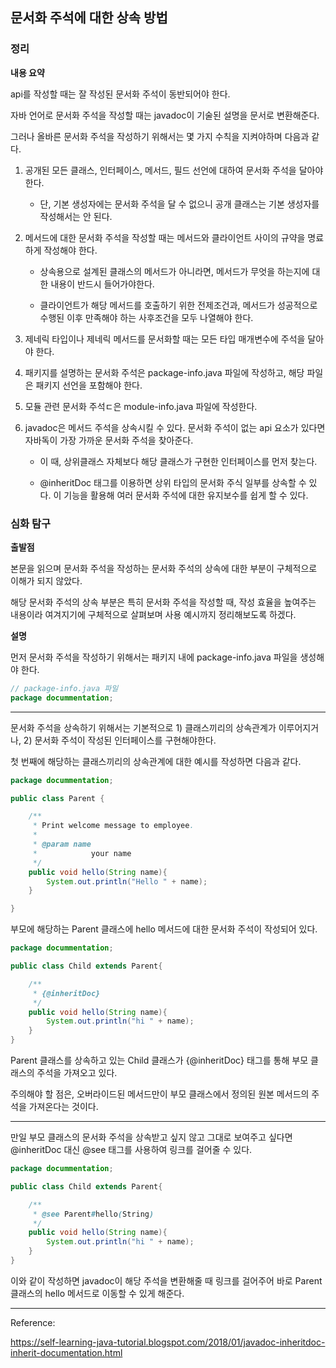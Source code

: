 ## 문서화 주석에 대한 상속 방법

### 정리

**내용 요약**

api를 작성할 때는 잘 작성된 문서화 주석이 동반되어야 한다.

자바 언어로 문서화 주석을 작성할 때는 javadoc이 기술된 설명을 문서로 변환해준다.

그러나 올바른 문서화 주석을 작성하기 위해서는 몇 가지 수칙을 지켜야하며 다음과 같다.

1. 공개된 모든 클래스, 인터페이스, 메서드, 필드 선언에 대하여 문서화 주석을 달아야 한다.

    + 단, 기본 생성자에는 문서화 주석을 달 수 없으니 공개 클래스는 기본 생성자를 작성해서는 안 된다.

2. 메서드에 대한 문서화 주석을 작성할 때는 메서드와 클라이언트 사이의 규약을 명료하게 작성해야 한다.

    + 상속용으로 설계된 클래스의 메서드가 아니라면, 메서드가 무엇을 하는지에 대한 내용이 반드시 들어가야한다.

    + 클라이언트가 해당 메서드를 호출하기 위한 전제조건과, 메서드가 성공적으로 수행된 이후 만족해야 하는 사후조건을 모두 나열해야 한다.

3. 제네릭 타입이나 제네릭 메서드를 문서화할 때는 모든 타입 매개변수에 주석을 달아야 한다.

4. 패키지를 설명하는 문서화 주석은 package-info.java 파일에 작성하고, 해당 파일은 패키지 선언을 포함해야 한다.

5. 모듈 관련 문서화 주석ㄷ은 module-info.java 파일에 작성한다.

6. javadoc은 메서드 주석을 상속시킬 수 있다. 문서화 주석이 없는 api 요소가 있다면 자바독이 가장 가까운 문서화 주석을 찾아준다.

    + 이 때, 상위클래스 자체보다 해당 클래스가 구현한 인터페이스를 먼저 찾는다.

    + @inheritDoc 태그를 이용하면 상위 타입의 문서화 주식 일부를 상속할 수 있다. 이 기능을 활용해 여러 문서화 주석에 대한 유지보수를 쉽게 할 수 있다.


### 심화 탐구


**출발점**

본문을 읽으며 문서화 주석을 작성하는 문서화 주석의 상속에 대한 부분이 구체적으로 이해가 되지 않았다.

해당 문서화 주석의 상속 부분은 특히 문서화 주석을 작성할 때, 작성 효율을 높여주는 내용이라 여겨지기에 구체적으로 살펴보며 사용 예시까지 정리해보도록 하겠다.


**설명**

먼저 문서화 주석을 작성하기 위해서는 패키지 내에 package-info.java 파일을 생성해야 한다.

```java
// package-info.java 파일
package docummentation;
```

---

문서화 주석을 상속하기 위해서는 기본적으로 1) 클래스끼리의 상속관계가 이루어지거나, 2) 문서화 주석이 작성된 인터페이스를 구현해야한다.

첫 번째에 해당하는 클래스끼리의 상속관계에 대한 예시를 작성하면 다음과 같다.


```java
package docummentation;

public class Parent {

    /**
     * Print welcome message to employee.
     *
     * @param name
     *            your name
     */
    public void hello(String name){
        System.out.println("Hello " + name);
    }

}
```

부모에 해당하는 Parent 클래스에 hello 메서드에 대한 문서화 주석이 작성되어 있다.


```java
package docummentation;

public class Child extends Parent{

    /**
     * {@inheritDoc}
     */
    public void hello(String name){
        System.out.println("hi " + name);
    }
}

```

Parent 클래스를 상속하고 있는 Child 클래스가 {@inheritDoc} 태그를 통해 부모 클래스의 주석을 가져오고 있다.

주의해야 할 점은, 오버라이드된 메서드만이 부모 클래스에서 정의된 원본 메서드의 주석을 가져온다는 것이다.

---

만일 부모 클래스의 문서화 주석을 상속받고 싶지 않고 그대로 보여주고 싶다면 @inheritDoc 대신 @see 태그를 사용하여 링크를 걸어줄 수 있다.

```java
package docummentation;

public class Child extends Parent{

    /**
     * @see Parent#hello(String)
     */
    public void hello(String name){
        System.out.println("hi " + name);
    }
}
```

이와 같이 작성하면 javadoc이 해당 주석을 변환해줄 때 링크를 걸어주어 바로 Parent 클래스의 hello 메서드로 이동할 수 있게 해준다.


---


Reference:

https://self-learning-java-tutorial.blogspot.com/2018/01/javadoc-inheritdoc-inherit-documentation.html